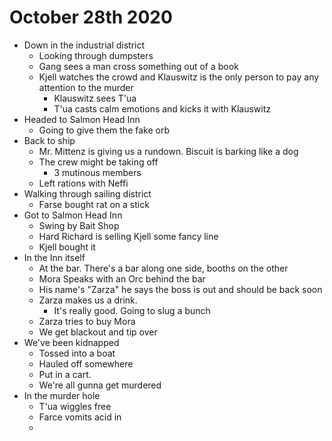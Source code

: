 # October 28th 2020
- Down in the industrial district
	- Looking through dumpsters
	- Gang sees a man cross something out of a book
	- Kjell watches the crowd and Klauswitz is the only person to pay any attention to the murder
		- Klauswitz sees T'ua
		- T'ua casts calm emotions and kicks it with Klauswitz 
- Headed to Salmon Head Inn
	- Going to give them the fake orb
- Back to ship
	- Mr. Mittenz is giving us a rundown. Biscuit is barking like a dog
	- The crew might be taking off
		- 3 mutinous members
	- Left rations with Neffi
- Walking through sailing district
	- Farse bought rat on a stick
- Got to Salmon Head Inn
	- Swing by Bait Shop
	- Hard Richard is selling Kjell some fancy line
	- Kjell bought it
- In the Inn itself
	- At the bar. There's a bar along one side, booths on the other
	- Mora Speaks with an Orc behind the bar
	- His name's "Zarza" he says the boss is out and should be back soon
	- Zarza makes us a drink.
		- It's really good. Going to slug a bunch
	- Zarza tries to buy Mora
	- We get blackout and tip over
- We've been kidnapped
	- Tossed into a boat
	- Hauled off somewhere
	- Put in a cart. 
	- We're all gunna get murdered
- In the murder hole
	- T'ua wiggles free
	- Farce vomits acid in 
	- 